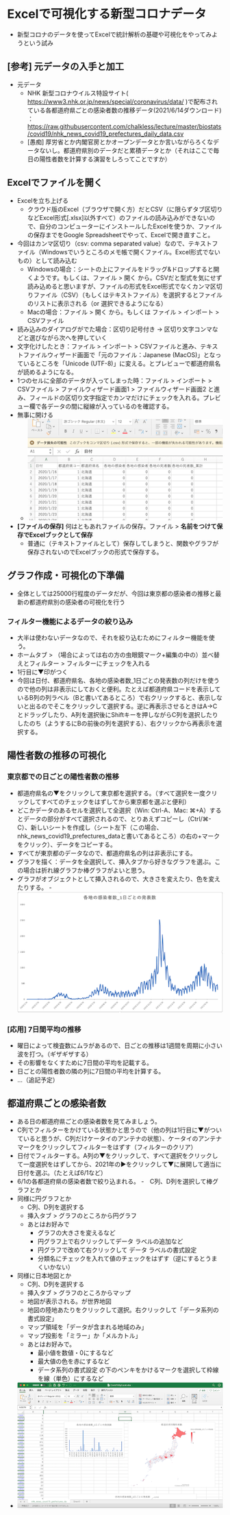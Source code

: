 # Excelで可視化する新型コロナデータ
- 新型コロナのデータを使ってExcelで統計解析の基礎や可視化をやってみようという試み

## [参考] 元データの入手と加工
- 元データ
  - NHK 新型コロナウイルス特設サイト( https://www3.nhk.or.jp/news/special/coronavirus/data/ )で配布されている各都道府県ごとの感染者数の推移データ(2021/6/14ダウンロード) ：https://raw.githubusercontent.com/chalkless/lecture/master/biostats/covid19/nhk_news_covid19_prefectures_daily_data.csv
  - [愚痴] 厚労省とか内閣官房とかオープンデータとか言いながらろくなデータないし。都道府県別のデータだと累積データとか（それはここで毎日の陽性者数を計算する演習をしろってことですか）

## Excelでファイルを開く
- Excelを立ち上げる
  - クラウド版のExcel（ブラウザで開く方）だとCSV（に限らずタブ区切りなどExcel形式[.xlsx]以外すべて）のファイルの読み込みができないので、自分のコンピューターにインストールしたExcelを使うか、ファイルの保存までをGoogle Spreadsheetでやって、Excelで開き直すこと。
- 今回はカンマ区切り（csv: comma separated value）なので、テキストファイル（Windowsでいうところのメモ帳で開くファイル。Excel形式でないもの）として読み込む
  - Windowsの場合：シートの上にファイルをドラッグ&ドロップすると開くようです。もしくは、ファイル > 開く から。CSVだと型式を気にせず読み込めると思いますが、ファイルの形式をExcel形式でなくカンマ区切りファイル（CSV）（もしくはテキストファイル）を選択するとファイルのリストに表示される（or 選択できるようになる）
  - Macの場合：ファイル > 開く から。もしくは ファイル > インポート > CSVファイル
- 読み込みのダイアログがでた場合：区切り記号付き → 区切り文字コンマなどと選びながら次へを押していく
- 文字化けしたとき：ファイル > インポート > CSVファイルと進み、テキストファイルウィザード画面で「元のファイル：Japanese (MacOS)」となっているところを「Unicode (UTF-8)」に変える。とプレビューで都道府県名が読めるようになる。
- 1つのセルに全部のデータが入ってしまった時：ファイル > インポート > CSVファイル > ファイルウィザード画面1 > ファイルウィザード画面2 と進み、フィールドの区切り文字指定でカンマだけにチェックを入れる。プレビュー欄で各データの間に縦線が入っているのを確認する。
- 無事に開ける
  - ![データのファイルを開いた結果](./images/excel_openfile.png)
- **[ファイルの保存]** 何はともあれファイルの保存。ファイル > **名前をつけて保存でExcelブックとして保存**
  - 普通に（テキストファイルとして）保存してしまうと、関数やグラフが保存されないのでExcelブックの形式で保存する。

## グラフ作成・可視化の下準備
- 全体としては25000行程度のデータだが、今回は東京都の感染者の推移と最新の都道府県別の感染者の可視化を行う

### フィルター機能によるデータの絞り込み
- 大半は使わないデータなので、それを絞り込むためにフィルター機能を使う。
- ホームタブ > （場合によっては右の方の虫眼鏡マーク+編集の中の）並べ替えとフィルター > フィルターにチェックを入れる
- 1行目に▼印がつく
- 今回は日付、都道府県名、各地の感染者数_1日ごとの発表数の列だけを使うので他の列は非表示にしておくと便利。たとえば都道府県コードを表示しているB列の列ラベル（Bと書いてあるところ）で右クリックすると、表示しないと出るのでそこをクリックして選択する。逆に再表示させるときはA→Cとドラッグしたり、A列を選択後にShiftキーを押しながらC列を選択したりしたのち（ようするにBの前後の列を選択する）、右クリックから再表示を選択する。

## 陽性者数の推移の可視化
### 東京都での日ごとの陽性者数の推移
- 都道府県名の▼をクリックして東京都を選択する。（すべて選択を一度クリックしてすべてのチェックをはずしてから東京都を選ぶと便利）
- どこかデータのあるセルを選択して全選択（Win: Ctrl-A、Mac: ⌘+A）するとデータの部分がすべて選択されるので、とりあえずコピーし（Ctrl/⌘-C）、新しいシートを作成し（シート左下（この場合、nhk_news_covid19_prefectures_dataと書いてあるところ）の右の+マークをクリック）、データをコピーする。
- すべてが東京都のデータなので、都道府県名の列は非表示にする。
- グラフを描く：データを全選択して、挿入タブから好きなグラフを選ぶ。この場合は折れ線グラフか棒グラフがよいと思う。
- グラフがオブジェクトとして挿入されるので、大きさを変えたり、色を変えたりする。
-![日ごとの陽性者数の推移のグラフ](./images/excel-flowSimple.png)

### [応用] 7日間平均の推移
- 曜日によって検査数にムラがあるので、日ごとの推移は1週間を周期に小さい波を打つ。（ギザギザする）
- その影響をなくすために7日間の平均を記載する。
- 日ごとの陽性者数の隣の列に7日間の平均を計算する。
- ...（追記予定）

## 都道府県ごとの感染者数
- ある日の都道府県ごとの感染者数を見てみましょう。
- C列でフィルターをかけている状態かと思うので（他の列は1行目に▼がついていると思うが、C列だけケータイのアンテナの状態）、ケータイのアンテナマークをクリックしてフィルターをはずす（フィルターのクリア）
- 日付でフィルターする。A列の▼をクリックして、すべて選択をクリックして一度選択をはずしてから、2021年の▶︎をクリックして▼に展開して適当に日付を選ぶ。（たとえば6/1など）
- 6/1の各都道府県の感染者数で絞り込まれる。
-　C列、D列を選択して棒グラフとか
- 同様に円グラフとか
  - C列、D列を選択する
  - 挿入タブ > グラフのところから円グラフ
  - あとはお好みで
    - グラフの大きさを変えるなど
    - 円グラフ上で右クリックしてデータ ラベルの追加など
    - 円グラフで改めて右クリックして データ ラベルの書式設定
    - 分類名にチェックを入れて値のチェックをはずす（逆にするとうまくいかない）
- 同様に日本地図とか
  - C列、D列を選択する
  - 挿入タブ > グラフのところからマップ
  - 地図が表示される。が世界地図
  - 地図の陸地あたりをクリックして選択。右クリックして「データ系列の書式設定」
  - マップ領域を「データが含まれる地域のみ」
  - マップ投影を「ミラー」か「メルカトル」
  - あとはお好みで。
    - 最小値を数値・0にするなど
    - 最大値の色を赤にするなど
    - データ系列の書式設定 の下のペンキをかけるマークを選択して枠線を線（単色）にするなど
- ![日本地図にマップする](./images/excel-map.png)


